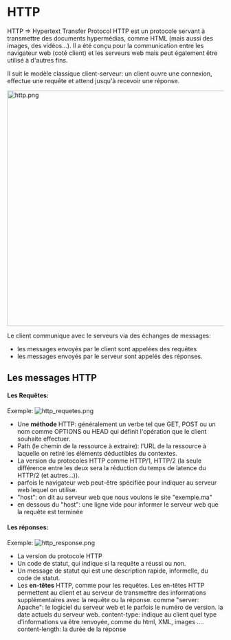 # HTTP

HTTP => Hypertext Transfer Protocol
HTTP est un protocole servant à transmettre des documents hypermédias, comme HTML (mais aussi des images, des vidéos...). Il a été conçu pour la communication entre les navigateur web (coté client) et les serveurs web mais peut également être utilisé à d'autres fins.

Il suit le modèle classique client-serveur: un client ouvre une connexion, effectue une requête et attend jusqu'à recevoir une réponse.

<img src="../../../_resources/http.png" alt="http.png" width="932" height="548">

Le client communique avec le serveurs via des échanges de messages:

- les messages envoyés par le client sont appelées des requêtes
- les messages envoyés par le serveur sont appelés des réponses.

## Les messages HTTP

#### Les Requêtes:

Exemple:
![http_requetes.png](../../../_resources/http_requetes.png)

- Une **méthode** HTTP: généralement un verbe tel que GET, POST ou un nom comme OPTIONS ou HEAD qui définit l'opération que le client souhaite effectuer.
- Path (le chemin de la ressource à extraire): l'URL de la ressource à laquelle on retiré les éléments déductibles du contextes.
- La version du protocoles HTTP comme HTTP/1, HTTP/2
    (la seule différence entre les deux sera la réduction du temps de latence du HTTP/2 (et autres...)).
- parfois le navigateur web peut-être spécifiée pour indiquer au serveur web lequel on utilise. 
- "host": on dit au serveur web que nous voulons le site "exemple.ma"
- en dessous du "host": une ligne vide pour informer le serveur web que la requête est terminée


#### Les réponses:

Exemple:
![http_response.png](../../../_resources/http_response.png)

- La version du protocole HTTP
- Un code de statut, qui indique si la requête a réussi ou non.
- Un message de statut qui est une description rapide, informelle, du code de statut.
- Les **en-têtes** HTTP, comme pour les requêtes.
    Les en-têtes HTTP permettent au client et au serveur de transmettre des informations supplémentaires avec la requête ou la réponse.
	comme "server: Apache": le logiciel du serveur web et le parfois le numéro de version.
	la date actuels du serveur web.
	content-type: indique au client quel type d'informations va être renvoyée, comme du html, XML, images ....
	content-length: la durée de la réponse